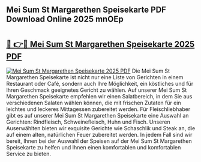 ## Mei Sum St Margarethen Speisekarte PDF Download Online 2025 mnOEp

# <h2><a href="http://gc96r7.nevu.top/?p=Mei+Sum+St+Margarethen+Speisekarte">🔗 👉🔴 Mei Sum St Margarethen Speisekarte 2025 PDF</a></h2>

[![Mei Sum St Margarethen Speisekarte 2025 PDF](https://i.imgur.com/dBaPXMq.png)](http://gc96r7.nevu.top/?p=Mei+Sum+St+Margarethen+Speisekarte)
Die Mei Sum St Margarethen Speisekarte ist nicht nur eine Liste von Gerichten in einem Restaurant oder Café, sondern auch Ihre Möglichkeit, ein köstliches und für Ihren Geschmack geeignetes Gericht zu wählen. Auf unserer Mei Sum St Margarethen Speisekarte empfehlen wir einen Salatbereich, in dem Sie aus verschiedenen Salaten wählen können, die mit frischen Zutaten für ein leichtes und leckeres Mittagessen zubereitet werden. Für Fleischliebhaber gibt es auf unserer Mei Sum St Margarethen Speisekarte eine Auswahl an Gerichten: Rindfleisch, Schweinefleisch, Huhn und Fisch. Unseren Auserwählten bieten wir exquisite Gerichte wie Schaschlik und Steak an, die auf einem alten, natürlichen Feuer zubereitet werden. In jedem Fall sind wir bereit, Ihnen bei der Auswahl der Speisen auf der Mei Sum St Margarethen Speisekarte zu helfen und Ihnen einen komfortablen und komfortablen Service zu bieten.
